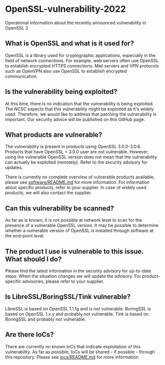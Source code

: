 # OpenSSL-vulnerability-2022
Operational information about the recently announced vulnerability in OpenSSL 3

## What is OpenSSL and what is it used for?
OpenSSL is a library used for cryptographic applications, especially in the field of network connections. For example, web servers often use OpenSSL to establish encrypted HTTPS connections. Mail servers and VPN protocols such as OpenVPN also use OpenSSL to establish encrypted communication.

## Is the vulnerability being exploited?
At this time, there is no indication that the vulnerability is being exploited. The NCSC expects that this vulnerability might be exploited as it's widely used. Therefore, we would like to address that patching the vulnerability is important. Our security advice will be published on this GitHub page.

## What products are vulnerable?
The vulnerability is present in products using OpenSSL 3.0.0-3.0.6. Products that have OpenSSL < 3.0.0 user are not vulnerable. However, using the vulnerable OpenSSL version does not mean that the vulnerability can actually be exploited (remotely). Refer to the security advisory for updates.

There is currently no complete overview of vulnerable products available, please see [software/README.md](software/README.md) for more information. For information about specific products, refer to your supplier. In case of widely used products, we will also contact the supplier.

## Can this vulnerability be scanned?
As far as is known, it is not possible at network level to scan for the presence of a vulnerable OpenSSL version. It may be possible to determine whether a vulnerable version of OpenSSL is installed through software at the end-point level.

## The product I use is vulnerable to this issue. What should I do?
Please find the latest information in the security advisory for up-to-date steps. When the situation changes we will update the advisory. For product-specific advisories, please refer to your supplier.

## Is LibreSSL/BoringSSL/Tink vulnerable?
LibreSSL is based on OpenSSL 1.1.1g and is not vulnerable.
BoringSSL is based on OpenSSL 1.x.y and probably not vulnerable.
Tink is based on BoringSSL and probably not vulnerable.

## Are there IoCs?
There are currently no known IoCs that indicate exploitation of this vulnerability. As far as possible, IoCs will be shared - if possible - through this repository. Please see [iocs/README.md](iocs/README.md) for more information.
